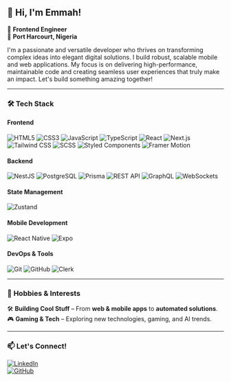 ## 🌟 **Hi, I'm Emmah!**

🚀 **Frontend Engineer**  
📍 **Port Harcourt, Nigeria**

I'm a passionate and versatile developer who thrives on transforming complex ideas into elegant digital solutions. I build robust, scalable mobile and web applications. My focus is on delivering high-performance, maintainable code and creating seamless user experiences that truly make an impact. Let's build something amazing together!

---

### 🛠️ **Tech Stack**

#### **Frontend**  
![HTML5](https://img.shields.io/badge/-HTML5-E34F26?style=flat-square&logo=html5&logoColor=white)  ![CSS3](https://img.shields.io/badge/-CSS3-1572B6?style=flat-square&logo=css3&logoColor=white)  ![JavaScript](https://img.shields.io/badge/-JavaScript-F7DF1E?style=flat-square&logo=javascript&logoColor=black)  ![TypeScript](https://img.shields.io/badge/-TypeScript-007ACC?style=flat-square&logo=typescript&logoColor=white)  ![React](https://img.shields.io/badge/-React-61DAFB?style=flat-square&logo=react&logoColor=white)  ![Next.js](https://img.shields.io/badge/-Next.js-000000?style=flat-square&logo=next.js)  ![Tailwind CSS](https://img.shields.io/badge/-TailwindCSS-38B2AC?style=flat-square&logo=tailwind-css&logoColor=white)  ![SCSS](https://img.shields.io/badge/-SCSS-CC6699?style=flat-square&logo=sass&logoColor=white)  ![Styled Components](https://img.shields.io/badge/-Styled%20Components-DB7093?style=flat-square&logo=styled-components&logoColor=white)  ![Framer Motion](https://img.shields.io/badge/-Framer%20Motion-E10098?style=flat-square&logo=framer&logoColor=white)

#### **Backend**  
![NestJS](https://img.shields.io/badge/-NestJS-E0234E?style=flat-square&logo=nestjs&logoColor=white)  ![PostgreSQL](https://img.shields.io/badge/-PostgreSQL-336791?style=flat-square&logo=postgresql&logoColor=white)  ![Prisma](https://img.shields.io/badge/-Prisma-2D3748?style=flat-square&logo=prisma&logoColor=white)  ![REST API](https://img.shields.io/badge/-REST%20API-02569B?style=flat-square&logo=api&logoColor=white)  ![GraphQL](https://img.shields.io/badge/-GraphQL-E10098?style=flat-square&logo=graphql&logoColor=white)  ![WebSockets](https://img.shields.io/badge/-WebSockets-35495E?style=flat-square&logo=websocket&logoColor=white)

#### **State Management**  
![Zustand](https://img.shields.io/badge/-Zustand-E10098?style=flat-square&logo=redux&logoColor=white)

#### **Mobile Development**  
![React Native](https://img.shields.io/badge/-React%20Native-61DAFB?style=flat-square&logo=react&logoColor=white)  ![Expo](https://img.shields.io/badge/-Expo-000020?style=flat-square&logo=expo&logoColor=white)

#### **DevOps & Tools**  
![Git](https://img.shields.io/badge/-Git-F05032?style=flat-square&logo=git&logoColor=white)  ![GitHub](https://img.shields.io/badge/-GitHub-181717?style=flat-square&logo=github&logoColor=white)  ![Clerk](https://img.shields.io/badge/-Clerk-FFFFFF?style=flat-square&logo=clerk&logoColor=black)

---

### 🎯 **Hobbies & Interests**

🛠️ **Building Cool Stuff** – From **web & mobile apps** to **automated solutions**.  
🎮 **Gaming & Tech** – Exploring new technologies, gaming, and AI trends.

---

### 📫 **Let's Connect!**

[![LinkedIn](https://img.shields.io/badge/LinkedIn-%230077B5.svg?&style=for-the-badge&logo=linkedin&logoColor=white)](https://www.linkedin.com/in/devemmah)  
[![GitHub](https://img.shields.io/badge/GitHub-%23181717.svg?&style=for-the-badge&logo=github&logoColor=white)](https://github.com/Emmah-oo)
